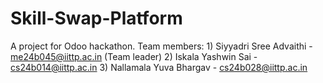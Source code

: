 # Skill-Swap-Platform
A project for Odoo hackathon.
Team members: 1) Siyyadri Sree Advaithi - me24b045@iittp.ac.in (Team leader)
              2) Iskala Yashwin Sai     - cs24b014@iittp.ac.in
              3) Nallamala Yuva Bhargav - cs24b028@iittp.ac.in
